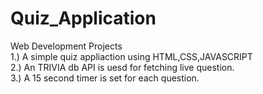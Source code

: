 # Quiz_Application <br>
Web Development Projects <br>
1.) A simple quiz appliaction using HTML,CSS,JAVASCRIPT <br>
2.) An TRIVIA db API is uesd for fetching live question. <br>
3.) A 15 second timer is set for each question.
